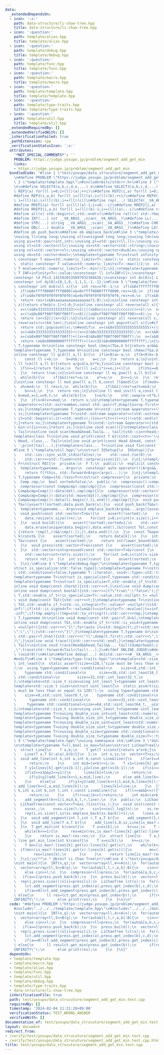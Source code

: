 ```yaml
---
data:
  _extendedDependsOn:
  - icon: ':x:'
    path: data-structure/li-chao-tree.hpp
    title: data-structure/li-chao-tree.hpp
  - icon: ':question:'
    path: template/alias.hpp
    title: template/alias.hpp
  - icon: ':question:'
    path: template/debug.hpp
    title: template/debug.hpp
  - icon: ':question:'
    path: template/func.hpp
    title: template/func.hpp
  - icon: ':question:'
    path: template/macro.hpp
    title: template/macro.hpp
  - icon: ':question:'
    path: template/template.hpp
    title: template/template.hpp
  - icon: ':question:'
    path: template/type-traits.hpp
    title: template/type-traits.hpp
  - icon: ':question:'
    path: template/util.hpp
    title: template/util.hpp
  _extendedRequiredBy: []
  _extendedVerifiedWith: []
  _isVerificationFailed: true
  _pathExtension: cpp
  _verificationStatusIcon: ':x:'
  attributes:
    '*NOT_SPECIAL_COMMENTS*': ''
    PROBLEM: https://judge.yosupo.jp/problem/segment_add_get_min
    links:
    - https://judge.yosupo.jp/problem/segment_add_get_min
  bundledCode: "#line 1 \"test/yosupo/data_strucuture/segment_add_get_min.test.cpp\"\
    \n#define PROBLEM \"https://judge.yosupo.jp/problem/segment_add_get_min\"\n#line\
    \ 2 \"template/template.hpp\"\n#include<bits/stdc++.h>\n#line 3 \"template/macro.hpp\"\
    \n\n#define SELECT4(a,b,c,d,e,...) e\n#define SELECT3(a,b,c,d,...) d\n#define\
    \ REP1(a) for(ll i=0;i<(ll)(a);++i)\n#define REP2(i,a) for(ll i=0;i<(ll)(a);++i)\n\
    #define REP3(i,a,b) for(ll i=(ll)(a);i<(ll)(b);++i)\n#define REP4(i,a,b,c) for(ll\
    \ i=(ll)(a);i<(ll)(b);i+=(ll)(c))\n#define rep(...) SELECT4(__VA_ARGS__,REP4,REP3,REP2,REP1)(__VA_ARGS__)\n\
    #define RREP1(a) for(ll i=(ll)(a)-1;i>=0;--i)\n#define RREP2(i,a) for(ll i=(ll)(a)-1;i>=0;--i)\n\
    #define RREP3(i,a,b) for(ll i=(ll)(b)-1;i>=(ll)(a);--i)\n#define rrep(...) SELECT3(__VA_ARGS__,RREP3,RREP2,RREP1)(__VA_ARGS__)\n\
    #define all(v) std::begin(v),std::end(v)\n#define rall(v) std::rbegin(v),std::rend(v)\n\
    #define INT(...) int __VA_ARGS__;scan(__VA_ARGS__)\n#define LL(...) ll __VA_ARGS__;scan(__VA_ARGS__)\n\
    #define STR(...) string __VA_ARGS__;scan(__VA_ARGS__)\n#define CHR(...) char __VA_ARGS__;scan(__VA_ARGS__)\n\
    #define DBL(...) double __VA_ARGS__;scan(__VA_ARGS__)\n#define LD(...) ld __VA_ARGS__;scan(__VA_ARGS__)\n\
    #define pb push_back\n#define eb emplace_back\n#line 3 \"template/alias.hpp\"\n\
    \nusing ll=long long;\nusing ull=unsigned long long;\nusing ld=long double;\n\
    using pi=std::pair<int,int>;\nusing pl=std::pair<ll,ll>;\nusing vi=std::vector<int>;\n\
    using vl=std::vector<ll>;\nusing vs=std::vector<std::string>;\nusing vc=std::vector<char>;\n\
    using vvl=std::vector<vl>;\nusing vd=std::vector<double>;\nusing vp=std::vector<pl>;\n\
    using vb=std::vector<bool>;\ntemplate<typename T>\nstruct infinity{\n  static\
    \ constexpr T max=std::numeric_limits<T>::max();\n  static constexpr T min=std::numeric_limits<T>::min();\n\
    \  static constexpr T value=std::numeric_limits<T>::max()/2;\n  static constexpr\
    \ T mvalue=std::numeric_limits<T>::min()/2;\n};\ntemplate<typename T>constexpr\
    \ T INF=infinity<T>::value;\nconstexpr ll inf=INF<ll>;\nconstexpr ld EPS=1e-8;\n\
    constexpr ld PI=3.1415926535897932384626;\nconstexpr int dx[8]={-1,0,1,0,1,-1,-1,1};\n\
    constexpr int dy[8]={0,1,0,-1,1,1,-1,-1};\n#line 5 \"template/func.hpp\"\n\ninline\
    \ constexpr int msb(ull x){\n  int res=x?0:-1;\n  if(x&0xffffffff00000000)x&=0xffffffff00000000,res+=32;\n\
    \  if(x&0xffff0000ffff0000)x&=0xffff0000ffff0000,res+=16;\n  if(x&0xff00ff00ff00ff00)x&=0xff00ff00ff00ff00,res+=8;\n\
    \  if(x&0xf0f0f0f0f0f0f0f0)x&=0xf0f0f0f0f0f0f0f0,res+=4;\n  if(x&0xcccccccccccccccc)x&=0xcccccccccccccccc,res+=2;\n\
    \  return res+(x&0xaaaaaaaaaaaaaaaa?1:0);\n}\ninline constexpr int ceil_log2(ull\
    \ x){return x?msb(x-1)+1:0;}\ninline constexpr ull reverse(ull x){\n  x=((x&0x5555555555555555)<<1)|((x&0xaaaaaaaaaaaaaaaa)>>1);\n\
    \  x=((x&0x3333333333333333)<<2)|((x&0xcccccccccccccccc)>>2);\n  x=((x&0x0f0f0f0f0f0f0f0f)<<4)|((x&0xf0f0f0f0f0f0f0f0)>>4);\n\
    \  x=((x&0x00ff00ff00ff00ff)<<8)|((x&0xff00ff00ff00ff00)>>8);\n  \n  x=((x&0x0000ffff0000ffff)<<16)|((x&0xffff0000ffff0000)>>16);\n\
    \  return (x<<32)|(x>>32);\n}\ninline constexpr ull reverse(ull x,int len){return\
    \ reverse(x)>>(64-len);}\ninline constexpr int popcnt(ull x){\n#if __cplusplus>=202002L\n\
    \  return std::popcount(x);\n#endif\n  x=(x&0x5555555555555555)+((x>>1)&0x5555555555555555);\n\
    \  x=(x&0x3333333333333333)+((x>>2)&0x3333333333333333);\n  x=(x&0x0f0f0f0f0f0f0f0f)+((x>>4)&0x0f0f0f0f0f0f0f0f);\n\
    \  x=(x&0x00ff00ff00ff00ff)+((x>>8)&0x00ff00ff00ff00ff);\n  x=(x&0x0000ffff0000ffff)+((x>>16)&0x0000ffff0000ffff);\n\
    \  return (x&0x00000000ffffffff)+((x>>32)&0x00000000ffffffff);\n}\ntemplate<typename\
    \ T,typename U>\ninline constexpr bool chmin(T&a,U b){return a>b&&(a=b,true);}\n\
    template<typename T,typename U>\ninline constexpr bool chmax(T&a,U b){return a<b&&(a=b,true);}\n\
    inline constexpr ll gcd(ll a,ll b){\n  if(a<0)a=-a;\n  if(b<0)b=-b;\n  while(b){\n\
    \    const ll c=b;\n    b=a%b;\n    a=c;\n  }\n  return a;\n}\ninline constexpr\
    \ ll lcm(ll a,ll b){return a/gcd(a,b)*b;}\ninline constexpr bool is_prime(ll n){\n\
    \  if(n<=1)return false;\n  for(ll i=2;i*i<=n;i++){\n    if(n%i==0)return false;\n\
    \  }\n  return true;\n}\ninline constexpr ll my_pow(ll a,ll b){\n  ll res=1;\n\
    \  while(b){\n    if(b&1)res*=a;\n    a*=a;\n    b>>=1;\n  }\n  return res;\n\
    }\ninline constexpr ll mod_pow(ll a,ll b,const ll&mod){\n  if(mod==1)return 0;\n\
    \  a%=mod;\n  ll res=1;\n  while(b){\n    if(b&1)(res*=a)%=mod;\n    (a*=a)%=mod;\n\
    \    b>>=1;\n  }\n  return res;\n}\ninline ll mod_inv(ll a,const ll&mod){\n  ll\
    \ b=mod,x=1,u=0,t;\n  while(b){\n    t=a/b;\n    std::swap(a-=t*b,b);\n    std::swap(x-=t*u,u);\n\
    \  }\n  if(x<0)x+=mod;\n  return x;\n}\ntemplate<typename T,typename U>\nstd::ostream\
    \ &operator<<(std::ostream&os,const std::pair<T,U>&p){os<<p.first<<\" \"<<p.second;return\
    \ os;}\ntemplate<typename T,typename U>\nstd::istream &operator>>(std::istream&is,std::pair<T,U>&p){is>>p.first>>p.second;return\
    \ is;}\ntemplate<typename T>\nstd::ostream &operator<<(std::ostream&os,const std::vector<T>&v){for(auto\
    \ it=std::begin(v);it!=std::end(v);){os<<*it<<((++it)!=std::end(v)?\" \":\"\"\
    );}return os;}\ntemplate<typename T>\nstd::istream &operator>>(std::istream&is,std::vector<T>&v){for(T\
    \ &in:v){is>>in;}return is;}\ninline void scan(){}\ntemplate<class Head,class...\
    \ Tail>\ninline void scan(Head&head,Tail&... tail){std::cin>>head;scan(tail...);}\n\
    template<class T>\ninline void print(const T &t){std::cout<<t<<'\\n';}\ntemplate<class\
    \ Head, class... Tail>\ninline void print(const Head &head, const Tail &... tail){std::cout<<head<<'\
    \ ';print(tail...);}\ntemplate<class... T>\ninline void fin(const T &... a){print(a...);exit(0);}\n\
    #line 5 \"template/util.hpp\"\n\nstruct IOSetup{\n  IOSetup(){\n    std::cin.tie(nullptr);\n\
    \    std::ios::sync_with_stdio(false);\n    std::cout.tie(0);\n    std::cout<<std::fixed<<std::setprecision(12);\n\
    \    std::cerr<<std::fixed<<std::setprecision(12);\n  }\n};\ntemplate<typename\
    \ F>\nstruct REC{\n  private:\n  F f;\n  public:\n  explicit constexpr REC(F&&f_):f(std::forward<F>(f_)){}\n\
    \  template<typename... Args>\n  constexpr auto operator()(Args&&...args)const{\n\
    \    return f(*this, std::forward<Args>(args)...);\n  }\n};\ntemplate<typename\
    \ T,typename Comp=std::less<T>>\nstruct compressor{\n  private:\n  std::vector<T>data;\n\
    \  Comp cmp;\n  bool sorted=false;\n  public:\n  compressor():compressor(Comp()){}\n\
    \  compressor(const Comp&cmp):cmp(cmp){}\n  compressor(const std::vector<T>&dat,const\
    \ Comp&cmp=Comp()):data(dat),cmp(cmp){}\n  compressor(std::vector<T>&&dat,const\
    \ Comp&cmp=Comp()):data(std::move(dat)),cmp(cmp){}\n  compressor(std::initializer_list<T>li,const\
    \ Comp&cmp=Comp()):data(li.begin(),li.end()),cmp(cmp){}\n  void push_back(const\
    \ T&v){assert(!sorted);data.push_back(v);}\n  void push_back(T&&v){assert(!sorted);data.push_back(std::move(v));}\n\
    \  template<typename... Args>void emplace_back(Args&&...args){assert(!sorted);data.emplace_back(std::forward<Args>(args)...);}\n\
    \  void push(const std::vector<T>&v){\n    assert(!sorted);\n    const int n=data.size();\n\
    \    data.resize(v.size()+n);\n    for(int i=0;i<(int)v.size();i++)data[i+n]=v[i];\n\
    \  }\n  void build(){\n    assert(!sorted);sorted=1;\n    std::sort(data.begin(),data.end(),cmp);\n\
    \    data.erase(unique(data.begin(),data.end(),[&](const T&l,const T&r)->bool\
    \ {return !cmp(l,r)&&!cmp(r,l);}),data.end());\n  }\n  const T&operator[](int\
    \ k)const& {\n    assert(sorted);\n    return data[k];\n  }\n  int get_index(const\
    \ T&v)const {\n    assert(sorted);\n    return int(lower_bound(data.begin(),data.end(),v,cmp)-data.begin());\n\
    \  }\n  void press(std::vector<T>&v)const {\n    assert(sorted);\n    for(auto&&i:v)i=get_index(i);\n\
    \  }\n  std::vector<int>pressed(const std::vector<T>&v)const {\n    assert(sorted);\n\
    \    std::vector<int>ret(v.size());\n    for(int i=0;i<(int)v.size();i++)ret[i]=get_index(v[i]);\n\
    \    return ret;\n  }\n  int size()const {\n    assert(sorted);\n    return data.size();\n\
    \  }\n};\n#line 4 \"template/debug.hpp\"\n\ntemplate<typename T,typename=void>\n\
    struct is_specialize:std::false_type{};\ntemplate<typename T>\nstruct is_specialize<T,typename\
    \ std::conditional<false,typename T::iterator, void>::type>:std::true_type{};\n\
    template<typename T>\nstruct is_specialize<T,typename std::conditional<false,decltype(T::first),void>::type>:std::true_type{};\n\
    template<typename T>\nstruct is_specialize<T,std::enable_if_t<std::is_integral<T>::value,void>>:std::true_type{};\n\
    inline void dump(const char&t){std::cerr<<t;}\ninline void dump(const std::string&t){std::cerr<<t;}\n\
    inline void dump(const bool&t){std::cerr<<(t?\"true\":\"false\");}\ntemplate <typename\
    \ T,std::enable_if_t<!is_specialize<T>::value,std::nullptr_t> =nullptr>\ninline\
    \ void dump(const T&t){std::cerr<<t;}\ntemplate<typename T>\ninline void dump(const\
    \ T&t,std::enable_if_t<std::is_integral<T>::value>* =nullptr){std::string tmp;if(t==infinity<T>::value||t==infinity<T>::max)tmp=\"\
    inf\";if(std::is_signed<T>::value&&(t==infinity<T>::mvalue||t==infinity<T>::min))tmp=\"\
    -inf\";if(tmp.empty())tmp=std::to_string(t);std::cerr<<tmp;}\ntemplate<typename\
    \ T,typename U>\ninline void dump(const std::pair<T,U>&);\ntemplate<typename T>\n\
    inline void dump(const T&t,std::enable_if_t<!std::is_void<typename T::iterator>::value>*\
    \ =nullptr){std::cerr<<\"{\";for(auto it=std::begin(t);it!=std::end(t);){dump(*it);std::cerr<<(++it==t.end()?\"\
    \":\",\");}std::cerr<<\"}\";}\ntemplate<typename T,typename U>\ninline void dump(const\
    \ std::pair<T,U>&t){std::cerr<<\"(\";dump(t.first);std::cerr<<\",\";dump(t.second);std::cerr<<\"\
    )\";}\ninline void trace(){std::cerr<<std::endl;}\ntemplate<typename Head,typename...\
    \ Tail>\ninline void trace(Head&&head,Tail&&... tail){dump(head);if(sizeof...(tail))std::cerr<<\"\
    ,\";trace(std::forward<Tail>(tail)...);}\n#ifdef ONLINE_JUDGE\n#define debug(...)\
    \ (void(0))\n#else\n#define debug(...) do{std::cerr<<#__VA_ARGS__<<\"=\";trace(__VA_ARGS__);}while(0)\n\
    #endif\n#line 4 \"template/type-traits.hpp\"\n\ntemplate<std::size_t size>\nstruct\
    \ int_least{\n  static_assert(size<=128,\"size must be less than or equal to 128\"\
    );\n  using type=typename std::conditional<\n    size<=8,std::int_least8_t,\n\
    \    typename std::conditional<\n      size<=16,std::int_least16_t,\n      typename\
    \ std::conditional<\n        size<=32,std::int_least32_t,\n        typename std::conditional<size<=64,std::int_least64_t,__int128_t>::type>::type>::type>::type;\n\
    };\ntemplate<std::size_t size>using int_least_t=typename int_least<size>::type;\n\
    template<std::size_t size>\nstruct uint_least{\n  static_assert(size<=128,\"size\
    \ must be less than or equal to 128\");\n  using type=typename std::conditional<\n\
    \    size<=8,std::uint_least8_t,\n    typename std::conditional<\n      size<=16,std::uint_least16_t,\n\
    \      typename std::conditional<\n        size<=32,std::uint_least32_t,\n   \
    \     typename std::conditional<size<=64,std::uint_least64_t,__uint128_t>::type>::type>::type>::type;\n\
    };\ntemplate<std::size_t size>using uint_least_t=typename uint_least<size>::type;\n\
    template<typename T>\nusing double_size_int=int_least<std::numeric_limits<T>::digits*2+1>;\n\
    template<typename T>using double_size_int_t=typename double_size_int<T>::type;\n\
    template<typename T>\nusing double_size_uint=uint_least<std::numeric_limits<T>::digits*2>;\n\
    template<typename T>using double_size_uint_t=typename double_size_uint<T>::type;\n\
    template<typename T>\nusing double_size=typename std::conditional<std::is_signed<T>::value,double_size_int<T>,double_size_uint<T>>::type;\n\
    template<typename T>using double_size_t=typename double_size<T>::type;\n#line\
    \ 9 \"template/template.hpp\"\nusing namespace std;\n#line 3 \"data-structure/li-chao-tree.hpp\"\
    \n\ntemplate<typename T=ll,bool is_max=false>\nstruct LiChaoTree{\n  private:\n\
    \  struct Line{\n    T a,b;\n    T get(T x)const{return a*x+b;}\n    Line()=default;\n\
    \    Line(T a,T b):a(a),b(b){}\n  };\n  int n,sz;\n  vector<T>xs;\n  vector<Line>lines;\n\
    \  void add_line(int k,int a,int b,const Line&line){\n    if(a+1==b){\n      if(line.get(xs[a])<lines[k].get(xs[a]))lines[k]=line;\n\
    \      return;\n    }\n    int mid=(a+b)>>1;\n    T x1=lines[k].get(xs[a]),x2=line.get(xs[a]);\n\
    \    T y1=lines[k].get(xs[b-1]),y2=line.get(xs[b-1]);\n    if(x1<=x2&&y1<=y2)return;\n\
    \    if(x2<=x1&&y2<=y1){\n      lines[k]=line;\n      return;\n    }\n    if(lines[k].get(xs[mid])<=line.get(xs[mid])){\n\
    \      if(y1<y2)add_line(k<<1,a,mid,line);\n      else add_line(k<<1|1,mid,b,line);\n\
    \    }\n    else{\n      if(y1<y2)add_line(k<<1|1,mid,b,lines[k]);\n      else\
    \ add_line(k<<1,a,mid,lines[k]);\n      lines[k]=line;\n    }\n  }\n  void add_segment(int\
    \ k,int a,int b,int l,int r,const Line&line){\n    if(l<=a&&b<=r){\n      add_line(k,a,b,line);\n\
    \      return;\n    }\n    if(r<=a||b<=l)return;\n    int mid=(a+b)>>1;\n    add_segment(k<<1,a,mid,l,r,line);\n\
    \    add_segment(k<<1|1,mid,b,l,r,line);\n  }\n  public:\n  LiChaoTree():LiChaoTree({}){}\n\
    \  LiChaoTree(const vector<T>&xs_){init(xs_);}\n  void init(const vector<T>&xs_){\n\
    \    xs=xs_;\n    n=xs.size();\n    sz=1<<ceil_log2(n);\n    xs.reserve(sz);\n\
    \    rep(i,xs.size(),sz)xs.emplace_back(xs.back()+1);\n    lines.assign(sz<<1,Line(0,is_max?infinity<T>::min:infinity<T>::max));\n\
    \  }\n  void add_segment(int l,int r,T a,T b){\n    add_segment(1,0,sz,l,r,Line{is_max?-a:a,is_max?-b:b});\n\
    \  }\n  void add_line(T a,T b){\n    add_line(1,0,sz,Line{is_max?-a:a,is_max?-b:b});\n\
    \  }\n  T get_min(int k)const{\n    T x=xs[k];\n    k+=sz;\n    T res=(is_max?-lines[k].get(x):lines[k].get(x));\n\
    \    while(k>>=1){\n      res=min(res,is_max?-lines[k].get(x):lines[k].get(x));\n\
    \    }\n    return is_max?-res:res;\n  }\n  struct line{\n    T a,b;\n  };\n \
    \ line get_min_line(int k)const{\n    T x=xs[k];\n    k+=sz;\n    line res=lines[k];;\n\
    \    T mn=(is_max?-lines[k].get(x):lines[k].get(x));\n    while(k>>=1){\n    \
    \  if(mn>(is_max?-lines[k].get(x):lines[k].get(x))){\n        mn=(is_max?-lines[k].get(x):lines[k].get(x));\n\
    \        res=lines[k];\n      }\n    }\n    return line{is_max?-res.a:res.a,is_max?-res.b:res.b};\n\
    \  }\n};\n/**\n * @breif Li Chao Tree\n*/\n#line 4 \"test/yosupo/data_strucuture/segment_add_get_min.test.cpp\"\
    \nint main(){\n  INT(n,q);\n  vector<array<ll,4>>A(n);\n  for(auto&[l,r,a,b]:A)cin>>l>>r>>a>>b;\n\
    \  vector<array<ll,5>>B(q);\n  for(auto&[t,l,r,a,b]:B){\n    cin>>t;\n    if(t==0)cin>>l>>r>>a>>b;\n\
    \    else cin>>l;\n  }\n  compressor<ll>press;\n  for(auto&[a,b,c,d,e]:B){\n \
    \   if(a==1)press.push_back(b);\n  }\n  press.build();\n  vector<ll>x(press.size());\n\
    \  rep(i,press.size())x[i]=press[i];\n  LiChaoTree lct(x);\n  for(auto&[a,b,c,d]:A){\n\
    \    lct.add_segment(press.get_index(a),press.get_index(b),c,d);\n  }\n  for(auto&[a,b,c,d,e]:B){\n\
    \    if(a==0)lct.add_segment(press.get_index(b),press.get_index(c),d,e);\n   \
    \ else{\n      ll res=lct.get_min(press.get_index(b));\n      if(res==infinity<ll>::max)print(\"\
    INFINITY\");\n      else print(res);\n    }\n  }\n}\n"
  code: "#define PROBLEM \"https://judge.yosupo.jp/problem/segment_add_get_min\"\n\
    #include\"../../../template/template.hpp\"\n#include\"../../../data-structure/li-chao-tree.hpp\"\
    \nint main(){\n  INT(n,q);\n  vector<array<ll,4>>A(n);\n  for(auto&[l,r,a,b]:A)cin>>l>>r>>a>>b;\n\
    \  vector<array<ll,5>>B(q);\n  for(auto&[t,l,r,a,b]:B){\n    cin>>t;\n    if(t==0)cin>>l>>r>>a>>b;\n\
    \    else cin>>l;\n  }\n  compressor<ll>press;\n  for(auto&[a,b,c,d,e]:B){\n \
    \   if(a==1)press.push_back(b);\n  }\n  press.build();\n  vector<ll>x(press.size());\n\
    \  rep(i,press.size())x[i]=press[i];\n  LiChaoTree lct(x);\n  for(auto&[a,b,c,d]:A){\n\
    \    lct.add_segment(press.get_index(a),press.get_index(b),c,d);\n  }\n  for(auto&[a,b,c,d,e]:B){\n\
    \    if(a==0)lct.add_segment(press.get_index(b),press.get_index(c),d,e);\n   \
    \ else{\n      ll res=lct.get_min(press.get_index(b));\n      if(res==infinity<ll>::max)print(\"\
    INFINITY\");\n      else print(res);\n    }\n  }\n}"
  dependsOn:
  - template/template.hpp
  - template/macro.hpp
  - template/alias.hpp
  - template/func.hpp
  - template/util.hpp
  - template/debug.hpp
  - template/type-traits.hpp
  - data-structure/li-chao-tree.hpp
  isVerificationFile: true
  path: test/yosupo/data_strucuture/segment_add_get_min.test.cpp
  requiredBy: []
  timestamp: '2024-02-04 11:21:20+09:00'
  verificationStatus: TEST_WRONG_ANSWER
  verifiedWith: []
documentation_of: test/yosupo/data_strucuture/segment_add_get_min.test.cpp
layout: document
redirect_from:
- /verify/test/yosupo/data_strucuture/segment_add_get_min.test.cpp
- /verify/test/yosupo/data_strucuture/segment_add_get_min.test.cpp.html
title: test/yosupo/data_strucuture/segment_add_get_min.test.cpp
---
```


